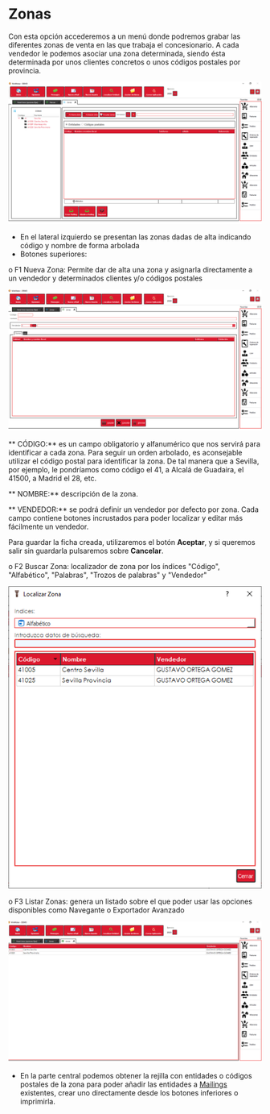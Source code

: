 # Zonas

Con esta opción accederemos a un menú donde podremos grabar las diferentes zonas de venta en las que trabaja el concesionario. A cada vendedor le podemos asociar una zona determinada, siendo ésta determinada por unos clientes concretos o unos códigos postales por provincia.

![](<../../.gitbook/assets/image (550).png>)

* En el lateral izquierdo se presentan las zonas dadas de alta indicando código y nombre de forma arbolada
* Botones superiores:

&#x20;                    o   F1 Nueva Zona: Permite dar de alta una zona y asignarla directamente a un vendedor y determinados clientes y/o códigos postales

![](<../../.gitbook/assets/image (547).png>)

**                               CÓDIGO:** es un campo obligatorio y alfanumérico que nos servirá para identificar a cada zona. Para seguir un orden arbolado, es aconsejable utilizar el código postal para identificar la zona. De tal manera que a Sevilla, por ejemplo, le pondríamos como código el 41, a Alcalá de Guadaira, el 41500, a Madrid el 28, etc.

**                                NOMBRE:** descripción de la zona.

**                                VENDEDOR:** se podrá definir un vendedor por defecto por zona. Cada campo contiene botones incrustados para poder localizar y editar más fácilmente un vendedor.

&#x20;                                Para guardar la ficha creada, utilizaremos el botón **Aceptar**, y si queremos salir sin guardarla pulsaremos sobre **Cancelar**.

&#x20;                    o   F2 Buscar Zona: localizador de zona por los índices "Código", "Alfabético", "Palabras", "Trozos de palabras" y "Vendedor"

![](<../../.gitbook/assets/image (548).png>)

&#x20;                     o   F3 Listar Zonas: genera un listado sobre el que poder usar las opciones disponibles como Navegante o Exportador Avanzado

![](<../../.gitbook/assets/image (549).png>)

* En la parte central podemos obtener la rejilla con entidades o códigos postales de la zona para poder añadir las entidades a [Mailings](../../tutoriales/mailing-como-funciona-y-trucos-para-sacarle-partido.md) existentes, crear uno directamente desde los botones inferiores o imprimirla.
